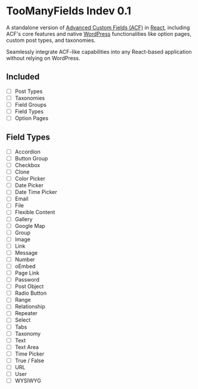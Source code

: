 # TooManyFields Indev 0.1

A standalone version of [Advanced Custom Fields (ACF)](https://www.advancedcustomfields.com/) in [React](https://react.dev/), including ACF's core features and native [WordPress](https://wordpress.com/) functionalities like option pages, custom post types, and taxonomies. 

Seamlessly integrate ACF-like capabilities into any React-based application without relying on WordPress.

## Included

- [ ] Post Types
- [ ] Taxonomies
- [ ] Field Groups
- [ ] Field Types
- [ ] Option Pages

## Field Types

- [ ] Accordion
- [ ] Button Group
- [ ] Checkbox
- [ ] Clone
- [ ] Color Picker
- [ ] Date Picker
- [ ] Date Time Picker
- [ ] Email
- [ ] File
- [ ] Flexible Content
- [ ] Gallery
- [ ] Google Map
- [ ] Group
- [ ] Image
- [ ] Link
- [ ] Message
- [ ] Number
- [ ] oEmbed
- [ ] Page Link
- [ ] Password
- [ ] Post Object
- [ ] Radio Button
- [ ] Range
- [ ] Relationship
- [ ] Repeater
- [ ] Select
- [ ] Tabs
- [ ] Taxonomy
- [ ] Text
- [ ] Text Area
- [ ] Time Picker
- [ ] True / False
- [ ] URL
- [ ] User
- [ ] WYSIWYG
